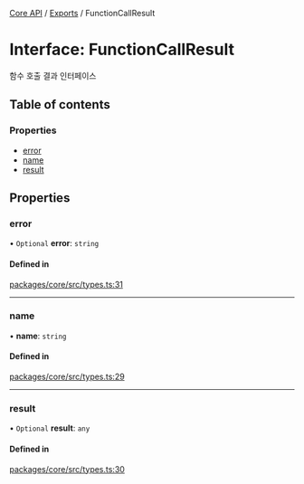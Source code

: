 [Core API](../../) / [Exports](../modules) / FunctionCallResult

# Interface: FunctionCallResult

함수 호출 결과 인터페이스

## Table of contents

### Properties

- [error](FunctionCallResult#error)
- [name](FunctionCallResult#name)
- [result](FunctionCallResult#result)

## Properties

### error

• `Optional` **error**: `string`

#### Defined in

[packages/core/src/types.ts:31](https://github.com/woojubb/robota/blob/1202ed01072674e4ff6307d72c09a57873f8f949/packages/core/src/types.ts#L31)

___

### name

• **name**: `string`

#### Defined in

[packages/core/src/types.ts:29](https://github.com/woojubb/robota/blob/1202ed01072674e4ff6307d72c09a57873f8f949/packages/core/src/types.ts#L29)

___

### result

• `Optional` **result**: `any`

#### Defined in

[packages/core/src/types.ts:30](https://github.com/woojubb/robota/blob/1202ed01072674e4ff6307d72c09a57873f8f949/packages/core/src/types.ts#L30)
